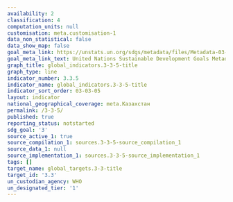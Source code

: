 ```yaml
---
availability: 2
classification: 4
computation_units: null
customisation: meta.customisation-1
data_non_statistical: false
data_show_map: false
goal_meta_link: https://unstats.un.org/sdgs/metadata/files/Metadata-03-03-05.pdf
goal_meta_link_text: United Nations Sustainable Development Goals Metadata (pdf 865kB)
graph_title: global_indicators.3-3-5-title
graph_type: line
indicator_number: 3.3.5
indicator_name: global_indicators.3-3-5-title
indicator_sort_order: 03-03-05
layout: indicator
national_geographical_coverage: meta.Казахстан
permalink: /3-3-5/
published: true
reporting_status: notstarted
sdg_goal: '3'
source_active_1: true
source_compilation_1: sources.3-3-5-source_compilation_1
source_data_1: null
source_implementation_1: sources.3-3-5-source_implementation_1
tags: []
target_name: global_targets.3-3-title
target_id: '3.3'
un_custodian_agency: WHO
un_designated_tier: '1'
---
```

